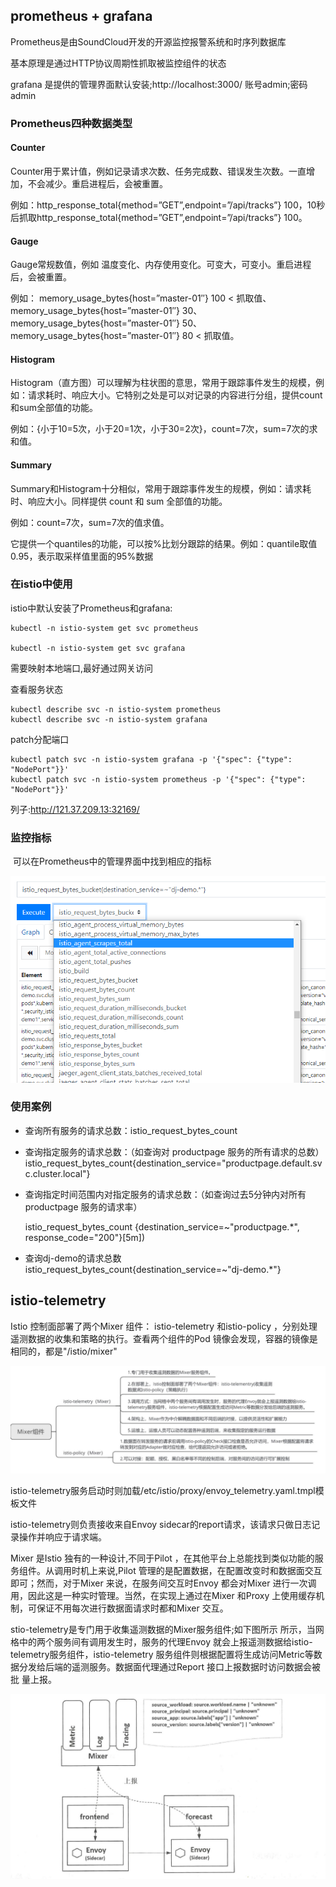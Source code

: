 ## prometheus + grafana

Prometheus是由SoundCloud开发的开源监控报警系统和时序列数据库

基本原理是通过HTTP协议周期性抓取被监控组件的状态

grafana 是提供的管理界面默认安装;http://localhost:3000/ 账号admin;密码admin

### Prometheus四种数据类型

#### Counter

Counter用于累计值，例如记录请求次数、任务完成数、错误发生次数。一直增加，不会减少。重启进程后，会被重置。

例如：http_response_total{method=”GET”,endpoint=”/api/tracks”} 100，10秒后抓取http_response_total{method=”GET”,endpoint=”/api/tracks”} 100。

#### Gauge

Gauge常规数值，例如 温度变化、内存使用变化。可变大，可变小。重启进程后，会被重置。

例如： memory_usage_bytes{host=”master-01″} 100 < 抓取值、memory_usage_bytes{host=”master-01″} 30、memory_usage_bytes{host=”master-01″} 50、memory_usage_bytes{host=”master-01″} 80 < 抓取值。

#### Histogram

Histogram（直方图）可以理解为柱状图的意思，常用于跟踪事件发生的规模，例如：请求耗时、响应大小。它特别之处是可以对记录的内容进行分组，提供count和sum全部值的功能。

例如：{小于10=5次，小于20=1次，小于30=2次}，count=7次，sum=7次的求和值。

#### Summary

Summary和Histogram十分相似，常用于跟踪事件发生的规模，例如：请求耗时、响应大小。同样提供 count 和 sum 全部值的功能。

例如：count=7次，sum=7次的值求值。

它提供一个quantiles的功能，可以按%比划分跟踪的结果。例如：quantile取值0.95，表示取采样值里面的95%数据

### 在istio中使用

istio中默认安装了Prometheus和grafana:

```
kubectl -n istio-system get svc prometheus

kubectl -n istio-system get svc grafana
```

需要映射本地端口,最好通过网关访问

查看服务状态

```
kubectl describe svc -n istio-system prometheus
kubectl describe svc -n istio-system grafana
```

patch分配端口

```
kubectl patch svc -n istio-system grafana -p '{"spec": {"type": "NodePort"}}'
kubectl patch svc -n istio-system prometheus -p '{"spec": {"type": "NodePort"}}'
```



列子:http://121.37.209.13:32169/

### 监控指标

​	可以在Prometheus中的管理界面中找到相应的指标

![image-20201112110138581](.media/image-20201112110138581.png)





### 使用案例

* 查询所有服务的请求总数：istio_request_bytes_count

* 查询指定服务的请求总数：（如查询对 productpage 服务的所有请求的总数）istio_request_bytes_count{destination_service="productpage.default.svc.cluster.local"}

* 查询指定时间范围内对指定服务的请求总数：（如查询过去5分钟内对所有 productpage 服务的请求率） 

  istio_request_bytes_count {destination_service=~"productpage.*", response_code="200"}[5m])

* 查询dj-demo的请求总数istio_request_bytes_count{destination_service=~"dj-demo.*"}



## istio-telemetry

Istio 控制面部署了两个Mixer 组件： istio-telemetry 和istio-policy ，分别处理遥测数据的收集和策略的执行。查看两个组件的Pod 镜像会发现，容器的镜像是相同的，都是"/istio/mixer"

![image-20201112113058915](.media/image-20201112113058915.png)

istio-telemetry服务启动时则加载/etc/istio/proxy/envoy_telemetry.yaml.tmpl模板文件

istio-telemetry则负责接收来自Envoy sidecar的report请求，该请求只做日志记录操作并响应于请求端。

Mixer 是Istio 独有的一种设计,不同于Pilot ，在其他平台上总能找到类似功能的服务组件。从调用时机上来说,Pilot 管理的是配置数据，在配置改变时和数据面交互即可；然而，对于Mixer 来说，在服务间交互时Envoy 都会对Mixer 进行一次调用，因此这是一种实时管理。当然，在实现上通过在Mixer 和Proxy 上使用缓存机制，可保证不用每次进行数据面请求时都和Mixer 交互。

stio-telemetry是专门用于收集遥测数据的Mixer服务组件;如下图所示 所示，当网格中的两个服务间有调用发生时，服务的代理Envoy 就会上报遥测数据给istio-telemetry服务组件，istio-telemetry 服务组件则根据配置将生成访问Metric等数据分发给后端的遥测服务。数据面代理通过Report 接口上报数据时访问数据会被批
量上报。

![技术图片](.media/20191126163338.png)

